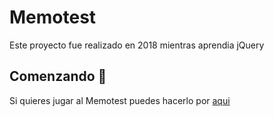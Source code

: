 # Memotest

Este proyecto fue realizado en 2018 mientras aprendia jQuery

## Comenzando 🚀

Si quieres jugar al Memotest puedes hacerlo por [aqui](https://verracca.github.io/Memotest/index.html)
